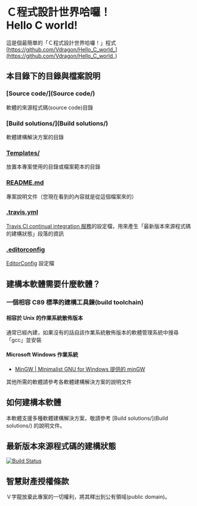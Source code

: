 # Ｃ程式設計世界哈囉！<br />Hello C world!
這是個最簡單的「Ｃ程式設計世界哈囉！」程式  
[https://github.com/Vdragon/Hello_C_world_](https://github.com/Vdragon/Hello_C_world_)

## 本目錄下的目錄與檔案說明
### [Source code/](Source code/)
軟體的來源程式碼(source code)目錄

### [Build solutions/](Build solutions/)
軟體建構解決方案的目錄

### [Templates/](Templates/)
放置本專案使用的目錄或檔案範本的目錄

### [README.md](README.md)
專案說明文件（您現在看到的內容就是從這個檔案來的）

### [.travis.yml](.travis.yml)
[Travis CI continual integration 服務](http://travis-ci.org/)的設定檔，用來產生「最新版本來源程式碼的建構狀態」段落的資訊

### [.editorconfig](.editorconfig)
[EditorConfig](http://editorconfig.org/) 設定檔

## 建構本軟體需要什麼軟體？
### 一個相容 C89 標準的建構工具鍊(build toolchain)
#### 相容於 Unix 的作業系統散佈版本
通常已經內建，如果沒有的話自該作業系統散佈版本的軟體管理系統中搜尋「gcc」並安裝

#### Microsoft Windows 作業系統
* [MinGW | Minimalist GNU for Windows 提供的 minGW](http://goo.gl/362f)

其他所需的軟體請參考各軟體建構解決方案的說明文件

## 如何建構本軟體
本軟體支援多種軟體建構解決方案，敬請參考 [Build solutions/](Build solutions/) 的說明文件。

## 最新版本來源程式碼的建構狀態
[![Build Status](https://travis-ci.org/Vdragon/Hello_C_world_.svg)](https://travis-ci.org/Vdragon/Hello_C_world_)

## 智慧財產授權條款
Ｖ字龍放棄此專案的一切權利，將其釋出到公有領域(public domain)。
